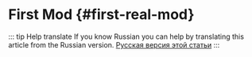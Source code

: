 # First Mod {#first-real-mod}

::: tip Help translate
If you know Russian you can help by translating this article from the Russian version.
[Русская версия этой статьи](/ru/guide/first-steps/first-mod/)
:::
